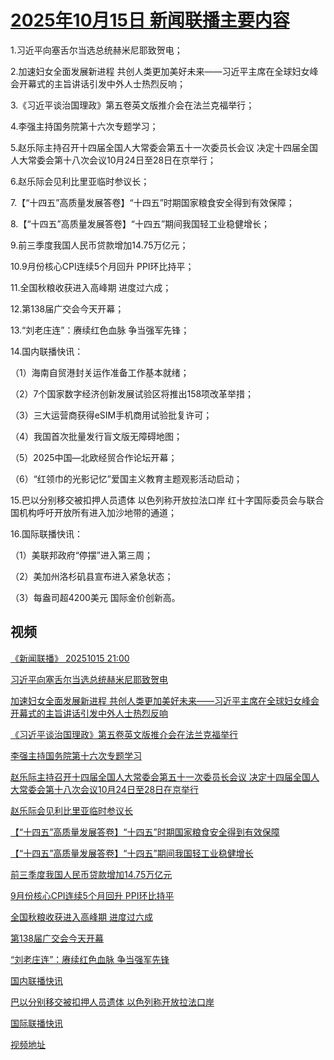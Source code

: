 # [2025年10月15日 新闻联播主要内容](https://tv.cctv.com/lm/xwlb/day/20251015.shtml)

1.习近平向塞舌尔当选总统赫米尼耶致贺电；

2.加速妇女全面发展新进程 共创人类更加美好未来——习近平主席在全球妇女峰会开幕式的主旨讲话引发中外人士热烈反响；

3.《习近平谈治国理政》第五卷英文版推介会在法兰克福举行；

4.李强主持国务院第十六次专题学习；

5.赵乐际主持召开十四届全国人大常委会第五十一次委员长会议 决定十四届全国人大常委会第十八次会议10月24日至28日在京举行；

6.赵乐际会见利比里亚临时参议长；

7.【“十四五”高质量发展答卷】“十四五”时期国家粮食安全得到有效保障；

8.【“十四五”高质量发展答卷】“十四五”期间我国轻工业稳健增长；

9.前三季度我国人民币贷款增加14.75万亿元；

10.9月份核心CPI连续5个月回升 PPI环比持平；

11.全国秋粮收获进入高峰期 进度过六成；

12.第138届广交会今天开幕；

13.“刘老庄连”：赓续红色血脉 争当强军先锋；

14.国内联播快讯：

（1）海南自贸港封关运作准备工作基本就绪；

（2）7个国家数字经济创新发展试验区将推出158项改革举措；

（3）三大运营商获得eSIM手机商用试验批复许可；

（4）我国首次批量发行盲文版无障碍地图；

（5）2025中国—北欧经贸合作论坛开幕；

（6）“红领巾的光影记忆”爱国主义教育主题观影活动启动；

15.巴以分别移交被扣押人员遗体 以色列称开放拉法口岸 红十字国际委员会与联合国机构呼吁开放所有进入加沙地带的通道；

16.国际联播快讯：

（1）美联邦政府“停摆”进入第三周；

（2）美加州洛杉矶县宣布进入紧急状态；

（3）每盎司超4200美元 国际金价创新高。

## 视频

[《新闻联播》 20251015 21:00](https://tv.cctv.com/2025/10/15/VIDErPsCbXemsWcq1CwnyVZz251015.shtml)

[习近平向塞舌尔当选总统赫米尼耶致贺电](https://tv.cctv.com/2025/10/15/VIDEJiOlstMWR75txdXjEbew251015.shtml)

[加速妇女全面发展新进程 共创人类更加美好未来——习近平主席在全球妇女峰会开幕式的主旨讲话引发中外人士热烈反响](https://tv.cctv.com/2025/10/15/VIDE5MEurb4SI7LBZg0AWm8K251015.shtml)

[《习近平谈治国理政》第五卷英文版推介会在法兰克福举行](https://tv.cctv.com/2025/10/15/VIDEuh3Q2w2CmeBJt3faFAaG251015.shtml)

[李强主持国务院第十六次专题学习](https://tv.cctv.com/2025/10/15/VIDEjiO5PZTFVSVz5KfxDqV9251015.shtml)

[赵乐际主持召开十四届全国人大常委会第五十一次委员长会议 决定十四届全国人大常委会第十八次会议10月24日至28日在京举行](https://tv.cctv.com/2025/10/15/VIDEhENcCyy5NjECr1w6aXwP251015.shtml)

[赵乐际会见利比里亚临时参议长](https://tv.cctv.com/2025/10/15/VIDEfopu0F5swQ9c1tDBmCUR251015.shtml)

[【“十四五”高质量发展答卷】“十四五”时期国家粮食安全得到有效保障](https://tv.cctv.com/2025/10/15/VIDE0pcvSXkPt0XFo5vESjrA251015.shtml)

[【“十四五”高质量发展答卷】“十四五”期间我国轻工业稳健增长](https://tv.cctv.com/2025/10/15/VIDEI0w2YxgzqKoBt90lpWCM251015.shtml)

[前三季度我国人民币贷款增加14.75万亿元](https://tv.cctv.com/2025/10/15/VIDEmPCTXS5tLqyfODTBVfJL251015.shtml)

[9月份核心CPI连续5个月回升 PPI环比持平](https://tv.cctv.com/2025/10/15/VIDEMeiHtjhkMgwKPyBvBkEp251015.shtml)

[全国秋粮收获进入高峰期 进度过六成](https://tv.cctv.com/2025/10/15/VIDE04FCkc5G49bAbqi1dfmu251015.shtml)

[第138届广交会今天开幕](https://tv.cctv.com/2025/10/15/VIDEfoL8a6OAJHIbHtyqguez251015.shtml)

[“刘老庄连”：赓续红色血脉 争当强军先锋](https://tv.cctv.com/2025/10/15/VIDEU2clO6X27GoQhyruAvhp251015.shtml)

[国内联播快讯](https://tv.cctv.com/2025/10/15/VIDE7JYzllc98v699C9e8KJQ251015.shtml)

[巴以分别移交被扣押人员遗体 以色列称开放拉法口岸](https://tv.cctv.com/2025/10/15/VIDESTq3dG1u2xW075dfKi3F251015.shtml)

[国际联播快讯](https://tv.cctv.com/2025/10/15/VIDEW0mcRPBK1G6Lfof1RwVO251015.shtml)

[视频地址](https://tv.cctv.com/lm/xwlb/day/20251015.shtml) 

